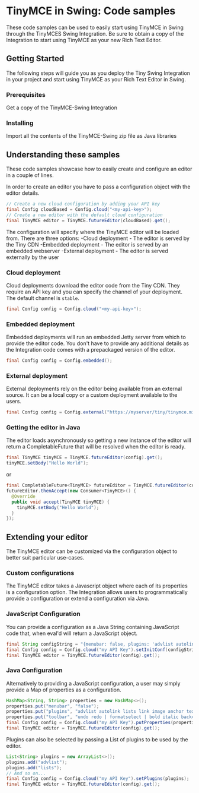 
# TinyMCE in Swing: Code samples

These code samples can be used to easily start using TinyMCE in Swing through the TinyMCES Swing Integration. Be sure to obtain a copy of the Integration to start using TinyMCE as your new Rich Text Editor.

## Getting Started

The following steps will guide you as you deploy the Tiny Swing Integration in your project and start using TinyMCE as your Rich Text Editor in Swing.

### Prerequisites

Get a copy of the TinyMCE-Swing Integration

### Installing

Import all the contents of the TinyMCE-Swing zip file as Java libraries

## Understanding these samples

These code samples showcase how to easily create and configure an editor in a couple of lines.

In order to create an editor you have to pass a configuration object with the editor details.

```java
// Create a new cloud configuration by adding your API key
final Config cloudBased = Config.cloud("<my-api-key>");
// Create a new editor with the default cloud configuration
final TinyMCE editor = TinyMCE.futureEditor(cloudBased).get();
```
The configuration will specify where the TinyMCE editor will be loaded from. There are three options:
-Cloud deployment - The editor is served by the Tiny CDN
-Embedded deployment - The editor is served by an embedded webserver
-External deployment - The editor is served externally by the user

### Cloud deployment

Cloud deployments download the editor code from the Tiny CDN. They require an API key and you can specify the channel of your deployment. The default channel is `stable`.

```java
final Config config = Config.cloud("<my-api-key>");
```

### Embedded deployment

Embedded deployments will run an embedded Jetty server from which to provide the editor code. You don't have to provide any additional details as the Integration code comes with a prepackaged version of the editor.

```java
final Config config = Config.embedded();
```

### External deployment

External deployments rely on the editor being available from an external source. It can be a local copy or a custom deployment available to the users.

```java
final Config config = Config.external("https://myserver/tiny/tinymce.min.js");
```

### Getting the editor in Java

The editor loads asynchronously so getting a new instance of the editor will return a CompletableFuture that will be resolved when the editor is ready.

```java
final TinyMCE tinyMCE = TinyMCE.futureEditor(config).get();
tinyMCE.setBody("Hello World");
```

or

```java
final CompletableFuture<TinyMCE> futureEditor = TinyMCE.futureEditor(config);
futureEditor.thenAccept(new Consumer<TinyMCE>() {
  @Override
  public void accept(TinyMCE tinyMCE) {
    tinyMCE.setBody("Hello World");
  }
});
```

## Extending your editor

The TinyMCE editor can be customized via the configuration object to better suit particular use-cases.

### Custom configurations

The TinyMCE editor takes a Javascript object where each of its properties is a configuration option. The Integration allows users to programmatically provide a configuration or extend a configuration via Java.

### JavaScript Configuration

You can provide a configuration as a Java String containing JavaScript code that, when eval'd will return a JavaScript object.

```java
final String configString = "{menubar: false, plugins: 'advlist autolink lists link image charmap print preview anchor', toolbar: 'undo redo | formatselect | bold italic backcolor | alignleft aligncenter alignright alignjustify | bullist numlist outdent indent | removeformat | help'}";
final Config config = Config.cloud("my API Key").setInitConf(configString);
final TinyMCE editor = TinyMCE.futureEditor(config).get();
```

### Java Configuration

Alternatively to providing a JavaScript configuration, a user may simply provide a Map of properties as a configuration.

```java
HashMap<String, String> properties = new HashMap<>();
properties.put("menubar", "false");
properties.put("plugins", "advlist autolink lists link image anchor textcolor searchreplace visualblocks media table paste help wordcount");
properties.put("toolbar", "undo redo | formatselect | bold italic backcolor | alignleft aligncenter alignright alignjustify | bullist numlist outdent indent | removeformat | help");
final Config config = Config.cloud("my API Key").putProperties(properties);
final TinyMCE editor = TinyMCE.futureEditor(config).get();
```

Plugins can also be selected by passing a List of plugins to be used by the editor.

```java
List<String> plugins = new ArrayList<>();
plugins.add("advlist");
plugins.add("lists");
// And so on...
final Config config = Config.cloud("my API Key").setPlugins(plugins);
final TinyMCE editor = TinyMCE.futureEditor(config).get();
```